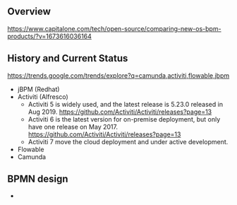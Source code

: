 ## Overview  
https://www.capitalone.com/tech/open-source/comparing-new-os-bpm-products/?v=1673616036164  

## History and Current Status  
https://trends.google.com/trends/explore?q=camunda,activiti,flowable,jbpm  
- jBPM (Redhat)
- Activiti (Alfresco)
  - Activiti 5 is widely used, and the latest release is 5.23.0 released in Aug 2019.
    https://github.com/Activiti/Activiti/releases?page=13  
  - Activiti 6 is the latest version for on-premise deployment, but only have one release on May 2017.  
    https://github.com/Activiti/Activiti/releases?page=13  
  - Activiti 7 move the cloud deployment and under active development.
- Flowable
- Camunda

## BPMN design
- 